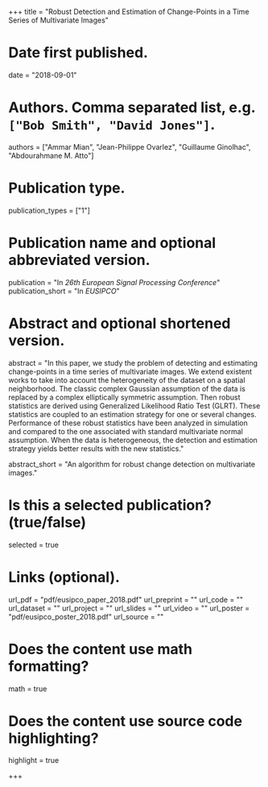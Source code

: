+++
title = "Robust Detection and Estimation of Change-Points in a Time Series of Multivariate Images"

# Date first published.
date = "2018-09-01"

# Authors. Comma separated list, e.g. `["Bob Smith", "David Jones"]`.
authors = ["Ammar Mian", "Jean-Philippe Ovarlez", "Guillaume Ginolhac", "Abdourahmane M. Atto"]

# Publication type.
publication_types = ["1"]

# Publication name and optional abbreviated version.
publication = "In *26th European Signal Processing Conference*"
publication_short = "In *EUSIPCO*"

# Abstract and optional shortened version.
abstract = "In this paper, we study the problem of detecting and estimating change-points in a time series of multivariate images. We extend existent works to take into account the heterogeneity of the dataset on a spatial neighborhood. The classic complex Gaussian assumption of the data is replaced by a complex elliptically symmetric assumption. Then robust statistics are derived using Generalized Likelihood Ratio Test (GLRT). These statistics are coupled to an estimation strategy for one or several changes. Performance of these robust statistics have been analyzed in simulation and compared to the one associated with standard multivariate normal assumption. When the data is heterogeneous, the detection and estimation strategy yields better results with the new statistics." 

abstract_short = "An algorithm for robust change detection on multivariate images."

# Is this a selected publication? (true/false)
selected = true

# Links (optional).
url_pdf = "pdf/eusipco_paper_2018.pdf"
url_preprint = ""
url_code = ""
url_dataset = ""
url_project = ""
url_slides = ""
url_video = ""
url_poster = "pdf/eusipco_poster_2018.pdf"
url_source = ""




# Does the content use math formatting?
math = true

# Does the content use source code highlighting?
highlight = true


+++